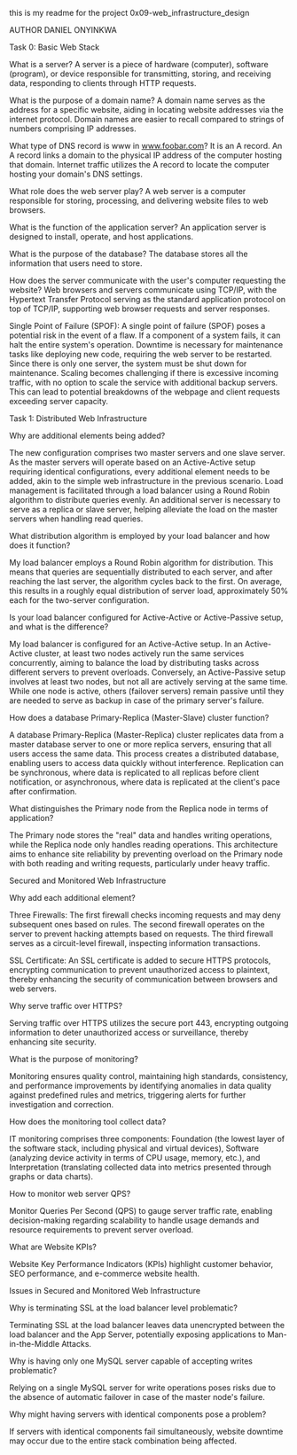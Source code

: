 this is my readme for the project 0x09-web_infrastructure_design

AUTHOR DANIEL ONYINKWA

Task 0: Basic Web Stack

What is a server? A server is a piece of hardware (computer), software (program), or device responsible for transmitting, storing, and receiving data, responding to clients through HTTP requests.

What is the purpose of a domain name? A domain name serves as the address for a specific website, aiding in locating website addresses via the internet protocol. Domain names are easier to recall compared to strings of numbers comprising IP addresses.

What type of DNS record is www in www.foobar.com? It is an A record. An A record links a domain to the physical IP address of the computer hosting that domain. Internet traffic utilizes the A record to locate the computer hosting your domain's DNS settings.

What role does the web server play? A web server is a computer responsible for storing, processing, and delivering website files to web browsers.

What is the function of the application server? An application server is designed to install, operate, and host applications.

What is the purpose of the database? The database stores all the information that users need to store.

How does the server communicate with the user's computer requesting the website? Web browsers and servers communicate using TCP/IP, with the Hypertext Transfer Protocol serving as the standard application protocol on top of TCP/IP, supporting web browser requests and server responses.

Single Point of Failure (SPOF): A single point of failure (SPOF) poses a potential risk in the event of a flaw. If a component of a system fails, it can halt the entire system's operation. Downtime is necessary for maintenance tasks like deploying new code, requiring the web server to be restarted. Since there is only one server, the system must be shut down for maintenance. Scaling becomes challenging if there is excessive incoming traffic, with no option to scale the service with additional backup servers. This can lead to potential breakdowns of the webpage and client requests exceeding server capacity.

Task 1: Distributed Web Infrastructure

Why are additional elements being added?

The new configuration comprises two master servers and one slave server. As the master servers will operate based on an Active-Active setup requiring identical configurations, every additional element needs to be added, akin to the simple web infrastructure in the previous scenario. Load management is facilitated through a load balancer using a Round Robin algorithm to distribute queries evenly. An additional server is necessary to serve as a replica or slave server, helping alleviate the load on the master servers when handling read queries.

What distribution algorithm is employed by your load balancer and how does it function?

My load balancer employs a Round Robin algorithm for distribution. This means that queries are sequentially distributed to each server, and after reaching the last server, the algorithm cycles back to the first. On average, this results in a roughly equal distribution of server load, approximately 50% each for the two-server configuration.

Is your load balancer configured for Active-Active or Active-Passive setup, and what is the difference?

My load balancer is configured for an Active-Active setup. In an Active-Active cluster, at least two nodes actively run the same services concurrently, aiming to balance the load by distributing tasks across different servers to prevent overloads. Conversely, an Active-Passive setup involves at least two nodes, but not all are actively serving at the same time. While one node is active, others (failover servers) remain passive until they are needed to serve as backup in case of the primary server's failure.

How does a database Primary-Replica (Master-Slave) cluster function?

A database Primary-Replica (Master-Replica) cluster replicates data from a master database server to one or more replica servers, ensuring that all users access the same data. This process creates a distributed database, enabling users to access data quickly without interference. Replication can be synchronous, where data is replicated to all replicas before client notification, or asynchronous, where data is replicated at the client's pace after confirmation.

What distinguishes the Primary node from the Replica node in terms of application?

The Primary node stores the "real" data and handles writing operations, while the Replica node only handles reading operations. This architecture aims to enhance site reliability by preventing overload on the Primary node with both reading and writing requests, particularly under heavy traffic.

Secured and Monitored Web Infrastructure

Why add each additional element?

Three Firewalls: The first firewall checks incoming requests and may deny subsequent ones based on rules. The second firewall operates on the server to prevent hacking attempts based on requests. The third firewall serves as a circuit-level firewall, inspecting information transactions.

SSL Certificate: An SSL certificate is added to secure HTTPS protocols, encrypting communication to prevent unauthorized access to plaintext, thereby enhancing the security of communication between browsers and web servers.

Why serve traffic over HTTPS?

Serving traffic over HTTPS utilizes the secure port 443, encrypting outgoing information to deter unauthorized access or surveillance, thereby enhancing site security.

What is the purpose of monitoring?

Monitoring ensures quality control, maintaining high standards, consistency, and performance improvements by identifying anomalies in data quality against predefined rules and metrics, triggering alerts for further investigation and correction.

How does the monitoring tool collect data?

IT monitoring comprises three components: Foundation (the lowest layer of the software stack, including physical and virtual devices), Software (analyzing device activity in terms of CPU usage, memory, etc.), and Interpretation (translating collected data into metrics presented through graphs or data charts).

How to monitor web server QPS?

Monitor Queries Per Second (QPS) to gauge server traffic rate, enabling decision-making regarding scalability to handle usage demands and resource requirements to prevent server overload.

What are Website KPIs?

Website Key Performance Indicators (KPIs) highlight customer behavior, SEO performance, and e-commerce website health.

Issues in Secured and Monitored Web Infrastructure

Why is terminating SSL at the load balancer level problematic?

Terminating SSL at the load balancer leaves data unencrypted between the load balancer and the App Server, potentially exposing applications to Man-in-the-Middle Attacks.

Why is having only one MySQL server capable of accepting writes problematic?

Relying on a single MySQL server for write operations poses risks due to the absence of automatic failover in case of the master node's failure.

Why might having servers with identical components pose a problem?

If servers with identical components fail simultaneously, website downtime may occur due to the entire stack combination being affected.
